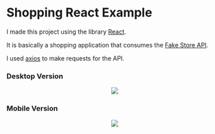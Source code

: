 # Shopping React Example

I made this project using the library [React](https://reactjs.org).

It is basically a shopping application that consumes the [Fake Store API](https://fakestoreapi.com).

I used [axios](https://github.com/axios/axios) to make requests for the API.

### Desktop Version

<p align="center">
  <img src="https://user-images.githubusercontent.com/51350465/129213132-c9fe1c93-ef6e-431c-96b6-95781e323bd7.png">
</p>

### Mobile Version

<p align="center">
  <img src="https://user-images.githubusercontent.com/51350465/129213296-50292ea7-aef1-4207-8dad-6437f31c8d84.png">
</p>
